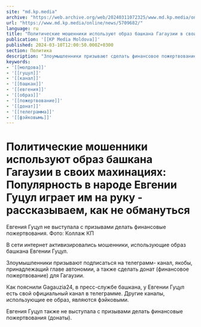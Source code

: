 ```yaml
---
site: "md.kp.media"
archive: "https://web.archive.org/web/20240311072325/www.md.kp.media/online/news/5709682/"
url: "https://www.md.kp.media/online/news/5709682/"
language: ru
title: "Политические мошенники используют образ башкана Гагаузии в своих махинациях: Популярность в народе Евгении Гуцул играет им на руку - рассказываем, как не обмануться"
publication: '[[KP Media Moldova]]'
published: 2024-03-10T12:00:50.000Z+0300
section: Политика
description: "Злоумышленники призывают сделать финансовое пожертвование для Гагаузии"
keywords:
- '[[молдова]]'
- '[[гуцул]]'
- '[[канал]]'
- '[[башкан]]'
- '[[евгения]]'
- '[[образ]]'
- '[[пожертвование]]'
- '[[донат]]'
- '[[телеграмма]]'
- '[[фэйковымь]]'
---
```


# Политические мошенники используют образ башкана Гагаузии в своих махинациях: Популярность в народе Евгении Гуцул играет им на руку - рассказываем, как не обмануться

Евгения Гуцул не выступала с призывами делать финансовые пожертвования. Фото: Коллаж КП

В сети интернет активизировались мошенники, использующие образ башкана Евгении Гуцул.

Злоумышленники призывают подписаться на телеграмм- канал, якобы, принадлежащий главе автономии, а также сделать донат (финансовое пожертвование) для Гагаузии.

Как пояснили Gagauzia24, в пресс-службе башкана, у Евгении Гуцул есть свой официальный канал в телеграмме. Другие каналы, использующие ее образ, являются фэйковыми.

Евгения Гуцул также не выступала с призывами делать финансовые пожертвования (донаты).